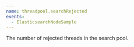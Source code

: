 ```yaml
---
name: threadpool.searchRejected
events:
  - ElasticsearchNodeSample
---
```


The number of rejected threads in the search pool.